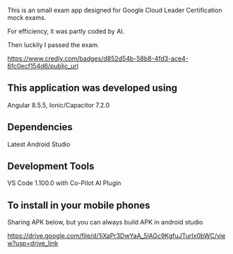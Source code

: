 This is an small exam app designed for Google Cloud Leader Certification mock exams. 

For efficiency, it was partly coded by AI.

Then luckily I passed the exam.

https://www.credly.com/badges/d852d54b-58b8-4fd3-ace4-6fc0ecf154d6/public_url

## This application was developed using

Angular 8.5.5, Ionic/Capacitor 7.2.0

## Dependencies

Latest Android Studio

## Development Tools

VS Code 1.100.0 with Co-Pilot AI Plugin

## To install in your mobile phones

Sharing APK below, but you can always build APK in android studio

https://drive.google.com/file/d/1iXaPr3DwYaA_5lAGc9KgfuJTurIx0bWC/view?usp=drive_link
